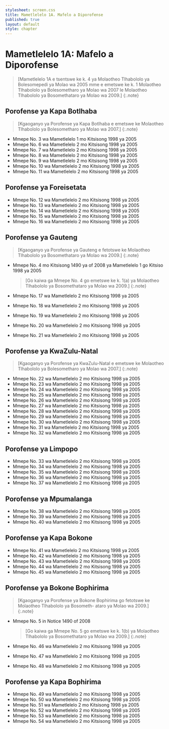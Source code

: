 ```yaml
---
stylesheet: screen.css
title: Mametlelelo 1A. Mafelo a Diporofense
published: true
layout: default
style: chapter
---
```


# Mametlelelo 1A: Mafelo a Diporofense

> [Mametlelelo 1A e tsentswe ke k. 4 ya Molaotheo Tlhabololo ya Bolesomepedi ya Molao wa 2005 mme e emetswe ke k. 1 Molaotheo Tlhabololo ya Bolesometharo ya Molao wa 2007 le Molaotheo Tlhabololo ya Bosomethataro ya Molao wa 2009.]
{:.note}

## Porofense ya Kapa Botlhaba

> [Kgaoganyo ya Porofense ya Kapa Botlhaba e emetswe ke Molaotheo Tlhabololo ya Bolesometharo ya Molao wa 2007.]
{:.note}

*	Mmepe No. 3 wa Mametlelelo 1 mo Kitsisong 1998 ya 2005
*	Mmepe No. 6 wa Mametlelelo 2 mo Kitsisong 1998 ya 2005
*	Mmepe No. 7 wa Mametlelelo 2 mo Kitsisong 1998 ya 2005
*	Mmepe No. 8 wa Mametlelelo 2 mo Kitsisong 1998 ya 2005
*	Mmepe No. 9 wa Mametlelelo 2 mo Kitsisong 1998 ya 2005
*	Mmepe No. 10 wa Mametlelelo 2 mo Kitsisong 1998 ya 2005
*	Mmepe No. 11 wa Mametlelelo 2 mo Kitsisong 1998 ya 2005

## Porofense ya Foreisetata

*	Mmepe No. 12 wa Mametlelelo 2 mo Kitsisong 1998 ya 2005
*	Mmepe No. 13 wa Mametlelelo 2 mo Kitsisong 1998 ya 2005
*	Mmepe No. 14 wa Mametlelelo 2 mo Kitsisong 1998 ya 2005
*	Mmepe No. 15 wa Mametlelelo 2 mo Kitsisong 1998 ya 2005
*	Mmepe No. 16 wa Mametlelelo 2 mo Kitsisong 1998 ya 2005

## Porofense ya Gauteng

> [Kgaoganyo ya Porofense ya Gauteng e fetotswe ke Molaotheo Tlhabololo ya Bosomethataro ya Molao wa 2009.]
{:.note}

*	Mmepe No. 4 mo Kitsisong 1490 ya of 2008 ya Mametlelelo 1 go Kitsiso 1998 ya 2005

	> [Go kaiwa ga Mmepe No. 4 go emetswe ke k. 1(a) ya Molaotheo Tlhabololo ya Bosomethataro ya Molao wa 2009.]
	{:.note}

*	Mmepe No. 17 wa Mametlelelo 2 mo Kitsisong 1998 ya 2005
*	Mmepe No. 18 wa Mametlelelo 2 mo Kitsisong 1998 ya 2005
*	Mmepe No. 19 wa Mametlelelo 2 mo Kitsisong 1998 ya 2005
*	Mmepe No. 20 wa Mametlelelo 2 mo Kitsisong 1998 ya 2005
*	Mmepe No. 21 wa Mametlelelo 2 mo Kitsisong 1998 ya 2005

## Porofense ya KwaZulu-Natal

> [Kgaoganyo ya Porofense ya KwaZulu-Natal e emetswe ke Molaotheo Tlhabololo ya Bolesometharo ya Molao wa 2007.]
{:.note}

*	Mmepe No. 22 wa Mametlelelo 2 mo Kitsisong 1998 ya 2005
*	Mmepe No. 23 wa Mametlelelo 2 mo Kitsisong 1998 ya 2005
*	Mmepe No. 24 wa Mametlelelo 2 mo Kitsisong 1998 ya 2005
*	Mmepe No. 25 wa Mametlelelo 2 mo Kitsisong 1998 ya 2005
*	Mmepe No. 26 wa Mametlelelo 2 mo Kitsisong 1998 ya 2005
*	Mmepe No. 27 wa Mametlelelo 2 mo Kitsisong 1998 ya 2005
*	Mmepe No. 28 wa Mametlelelo 2 mo Kitsisong 1998 ya 2005
*	Mmepe No. 29 wa Mametlelelo 2 mo Kitsisong 1998 ya 2005
*	Mmepe No. 30 wa Mametlelelo 2 mo Kitsisong 1998 ya 2005
*	Mmepe No. 31 wa Mametlelelo 2 mo Kitsisong 1998 ya 2005
*	Mmepe No. 32 wa Mametlelelo 2 mo Kitsisong 1998 ya 2005

## Porofense ya Limpopo

*	Mmepe No. 33 wa Mametlelelo 2 mo Kitsisong 1998 ya 2005
*	Mmepe No. 34 wa Mametlelelo 2 mo Kitsisong 1998 ya 2005
*	Mmepe No. 35 wa Mametlelelo 2 mo Kitsisong 1998 ya 2005
*	Mmepe No. 36 wa Mametlelelo 2 mo Kitsisong 1998 ya 2005
*	Mmepe No. 37 wa Mametlelelo 2 mo Kitsisong 1998 ya 2005

## Porofense ya Mpumalanga

*	Mmepe No. 38 wa Mametlelelo 2 mo Kitsisong 1998 ya 2005
*	Mmepe No. 39 wa Mametlelelo 2 mo Kitsisong 1998 ya 2005
*	Mmepe No. 40 wa Mametlelelo 2 mo Kitsisong 1998 ya 2005

## Porofense ya Kapa Bokone

*	Mmepe No. 41 wa Mametlelelo 2 mo Kitsisong 1998 ya 2005
*	Mmepe No. 42 wa Mametlelelo 2 mo Kitsisong 1998 ya 2005
*	Mmepe No. 43 wa Mametlelelo 2 mo Kitsisong 1998 ya 2005
*	Mmepe No. 44 wa Mametlelelo 2 mo Kitsisong 1998 ya 2005
*	Mmepe No. 45 wa Mametlelelo 2 mo Kitsisong 1998 ya 2005

## Porofense ya Bokone Bophirima

> [Kgaoganyo ya Porofense ya Bokone Bophirima go fetotswe ke Molaotheo Tlhabololo ya Bosometh- ataro ya Molao wa 2009.]
{:.note}

*	Mmepe No. 5 in Notice 1490 of 2008

	> [Go kaiwa ga Mmepe No. 5 go emetswe ke k. 1(b) ya Molaotheo Tlhabololo ya Bosomethataro ya Molao wa 2009.]
	{:.note}

*	Mmepe No. 46 wa Mametlelelo 2 mo Kitsisong 1998 ya 2005
*	Mmepe No. 47 wa Mametlelelo 2 mo Kitsisong 1998 ya 2005
*	Mmepe No. 48 wa Mametlelelo 2 mo Kitsisong 1998 ya 2005

## Porofense ya Kapa Bophirima

*	Mmepe No. 49 wa Mametlelelo 2 mo Kitsisong 1998 ya 2005
*	Mmepe No. 50 wa Mametlelelo 2 mo Kitsisong 1998 ya 2005
*	Mmepe No. 51 wa Mametlelelo 2 mo Kitsisong 1998 ya 2005
*	Mmepe No. 52 wa Mametlelelo 2 mo Kitsisong 1998 ya 2005
*	Mmepe No. 53 wa Mametlelelo 2 mo Kitsisong 1998 ya 2005
*	Mmepe No. 54 wa Mametlelelo 2 mo Kitsisong 1998 ya 2005
